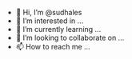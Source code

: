 - 👋 Hi, I’m @sudhales
- 👀 I’m interested in ...
- 🌱 I’m currently learning ...
- 💞️ I’m looking to collaborate on ...
- 📫 How to reach me ...

<!---
sudhales/sudhales is a ✨ special ✨ repository because its `README.md` (this file) appears on your GitHub profile.
You can click the Preview link to take a look at your changes.
--->
